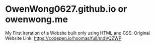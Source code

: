 # OwenWong0627.github.io or owenwong.me

My First iteration of a Website built only using HTML and CSS.
Original Website Link: https://codepen.io/hoomas/full/mdVQZWP
